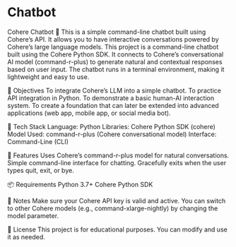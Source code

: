 # Chatbot

Cohere Chatbot 🤖
This is a simple command-line chatbot built using Cohere’s API. It allows you to have interactive conversations powered by Cohere’s large language models. This project is a command-line chatbot built using the Cohere Python SDK. It connects to Cohere’s conversational AI model (command-r-plus) to generate natural and contextual responses based on user input. The chatbot runs in a terminal environment, making it lightweight and easy to use.

🔹 Objectives
To integrate Cohere’s LLM into a simple chatbot.
To practice API integration in Python.
To demonstrate a basic human-AI interaction system.
To create a foundation that can later be extended into advanced applications (web app, mobile app, or social media bot).

🔹 Tech Stack
Language: Python
Libraries: Cohere Python SDK (cohere)
Model Used: command-r-plus (Cohere conversational model)
Interface: Command-Line (CLI)

🚀 Features
Uses Cohere’s command-r-plus model for natural conversations.
Simple command-line interface for chatting.
Gracefully exits when the user types quit, exit, or bye.

📦 Requirements
Python 3.7+
Cohere Python SDK

📌 Notes
Make sure your Cohere API key is valid and active.
You can switch to other Cohere models (e.g., command-xlarge-nightly) by changing the model parameter.

📄 License
This project is for educational purposes. You can modify and use it as needed.
